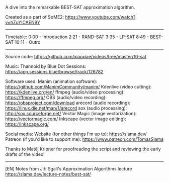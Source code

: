 A dive into the remarkable BEST-SAT approximation algorithm.

Created as a part of SoME2: https://www.youtube.com/watch?v=hZuYICAEN9Y

------------------

Timetable:
0:00 - Introduction
2:21 - RAND-SAT
3:35 - LP-SAT
8:49 - BEST-SAT
10:11 - Outro

------------------

Source code:
https://github.com/xiaoxiae/videos/tree/master/10-sat

Music:
Thannoid by Blue Dot Sessions: https://app.sessions.blue/browse/track/126782

Software used:
Manim (animation software): https://github.com/ManimCommunity/manim/
Kdenlive (video cutting): https://kdenlive.org/en/
ffmpeg (audio/video processing): https://ffmpeg.org/
OBS (audio/video recording): https://obsproject.com/download
arecord (audio recording): https://linux.die.net/man/1/arecord
sox (audio processing): http://sox.sourceforge.net/
Vector Magic (image vectorization): https://vectormagic.com/
Inkscape (vector image editing): https://inkscape.org/

Social media:
Website (for other things I'm up to): https://slama.dev/
Patreon (if you'd like to support me): https://www.patreon.com/TomasSlama

Thanks to Matěj Kripner for proofreading the script and reviewing the early drafts of the video!

------------------

[EN] Notes from Jiří Sgall's Approximation Algorithms lecture
https://slama.dev/lecture-notes/best-sat/
